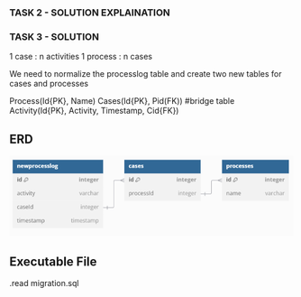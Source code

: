 
### TASK 2 - SOLUTION EXPLAINATION ###



### TASK 3 - SOLUTION ###
1 case : n activities
1 process : n cases

We need to normalize the processlog table and create two new tables for cases and processes

Process(Id{PK}, Name)
Cases(Id{PK}, Pid(FK)) #bridge table
Activity(Id{PK}, Activity, Timestamp, Cid{FK})

## ERD ##
![alt text](image.png)

## Executable File ##
.read migration.sql